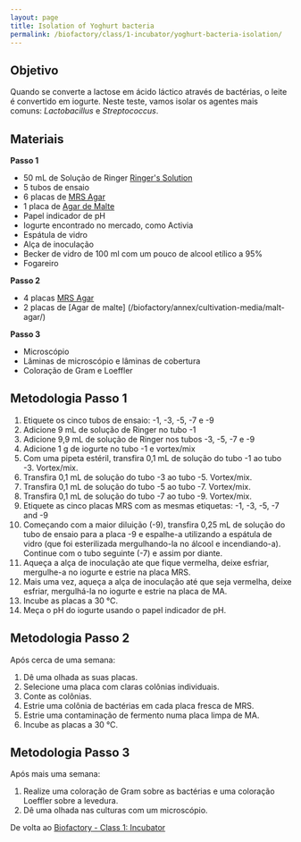 ```yaml
---
layout: page
title: Isolation of Yoghurt bacteria
permalink: /biofactory/class/1-incubator/yoghurt-bacteria-isolation/
---
```


## Objetivo

Quando se converte a lactose em ácido láctico através de bactérias, o leite é convertido em iogurte. Neste teste, vamos isolar os agentes mais comuns: *Lactobacillus* e *Streptococcus*.

## Materiais

**Passo 1**

* 50 mL de Solução de Ringer [Ringer's Solution](/biofactory/annex/cultivation-media/ringers-solution/)
* 5 tubos de ensaio
* 6 placas de [MRS Agar](/biofactory/annex/cultivation-media/mrs-agar/)
* 1 placa de [Agar de Malte](/biofactory/annex/cultivation-media/malt-agar/)
* Papel indicador de pH
* Iogurte encontrado no mercado, como Activia
* Espátula de vidro
* Alça de inoculação
* Becker de vidro de 100 ml com um pouco de alcool etílico a 95%
* Fogareiro

**Passo 2**

* 4 placas [MRS Agar](/biofactory/annex/cultivation-media/mrs-agar/)
* 2 placas de [Agar de malte] (/biofactory/annex/cultivation-media/malt-agar/)

**Passo 3**

* Microscópio
* Lâminas de microscópio e lâminas de cobertura
* Coloração de Gram e Loeffler

## Metodologia Passo 1

1. Etiquete os cinco tubos de ensaio: -1, -3, -5, -7 e -9
2. Adicione 9 mL de solução de Ringer no tubo -1
3. Adicione 9,9 mL de solução de Ringer nos tubos -3, -5, -7 e -9
4. Adicione 1 g de iogurte no tubo -1 e vortex/mix
5. Com uma pipeta estéril, transfira 0,1 mL de solução do tubo -1 ao tubo -3. Vortex/mix.
6. Transfira 0,1 mL de solução do tubo -3 ao tubo -5. Vortex/mix.
7. Transfira 0,1 mL de solução do tubo -5 ao tubo -7. Vortex/mix.
8. Transfira 0,1 mL de solução do tubo -7 ao tubo -9. Vortex/mix.
9. Etiquete as cinco placas MRS com as mesmas etiquetas: -1, -3, -5, -7 and -9
10. Começando com a maior diluição (-9), transfira 0,25 mL de solução do tubo de ensaio para a placa -9 e espalhe-a utilizando a espátula de vidro (que foi esterilizada mergulhando-la no álcool e incendiando-a). Continue com o tubo seguinte (-7) e assim por diante.
11. Aqueça a alça de inoculação ate que fique vermelha, deixe esfriar, mergulhe-a no iogurte e estrie na placa MRS.
12. Mais uma vez, aqueça a alça de inoculação até que seja vermelha, deixe esfriar, mergulhá-la no iogurte e estrie na placa de MA.
13. Incube as placas a 30 °C.
14. Meça o pH do iogurte usando o papel indicador de pH.

## Metodologia Passo 2
Após cerca de uma semana:

1. Dê uma olhada as suas placas.
2. Selecione uma placa com claras colônias individuais.
3. Conte as colônias.
4. Estrie uma colônia de bactérias em cada placa fresca de MRS.
5. Estrie uma contaminação de fermento numa placa limpa de MA.
6. Incube as placas a 30 °C.

## Metodologia Passo 3
Após mais uma semana:

1. Realize uma coloração de Gram sobre as bactérias e uma coloração Loeffler sobre a levedura.
2. Dê uma olhada nas culturas com um microscópio. 

De volta ao [Biofactory - Class 1: Incubator](/biofactory/class/1-incubator/)
